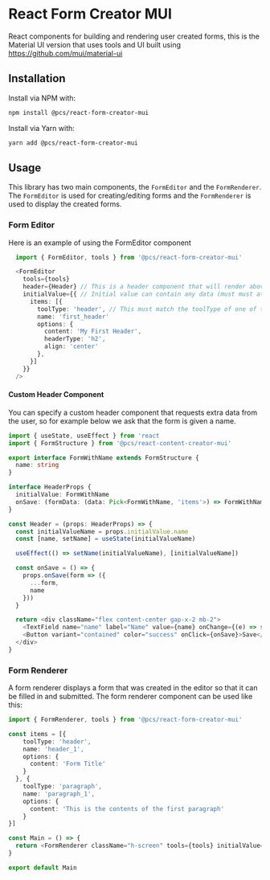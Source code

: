 # React Form Creator MUI

React components for building and rendering user created forms, this is the Material UI version that uses tools and UI built using <https://github.com/mui/material-ui>

## Installation

Install via NPM with:

```bash
npm install @pcs/react-form-creator-mui
```

Install via Yarn with:

```bash
yarn add @pcs/react-form-creator-mui
```

## Usage

This library has two main components, the `FormEditor` and the `FormRenderer`. The `FormEditor` is used for creating/editing forms and the `FormRenderer` is used to display the created forms.

### Form Editor

Here is an example of using the FormEditor component

```typescript
  import { FormEditor, tools } from '@pcs/react-form-creator-mui'

  <FormEditor
    tools={tools}
    header={Header} // This is a header component that will render above the form, it takes onSave as a prop which when called with a modifier function (where you can add any extra data) called onSave at the FormEditor level with the returned data.
    initialValue={{ // Initial value can contain any data (must must at the minimum contain an array of form items), this data gets passed down to the Header component specified above
      items: [{
        toolType: 'header', // This must match the toolType of one of the tools passed into the editor
        name: 'first_header'
        options: {
          content: 'My First Header',
          headerType: 'h2',
          align: 'center'
        },
      }]
    }}
  />
```

#### Custom Header Component

You can specify a custom header component that requests extra data from the user, so for example below we ask that the form is given a name.

```typescript
import { useState, useEffect } from 'react
import { FormStructure } from '@pcs/react-content-creator-mui'

export interface FormWithName extends FormStructure {
  name: string
}

interface HeaderProps {
  initialValue: FormWithName
  onSave: (formData: (data: Pick<FormWithName, 'items'>) => FormWithName) => void
}

const Header = (props: HeaderProps) => {
  const initialValueName = props.initialValue.name
  const [name, setName] = useState(initialValueName)

  useEffect(() => setName(initialValueName), [initialValueName])

  const onSave = () => {
    props.onSave(form => ({
      ...form,
      name
    }))
  }

  return <div className="flex content-center gap-x-2 mb-2">
    <TextField name="name" label="Name" value={name} onChange={(e) => setName(e.target.value)} />
    <Button variant="contained" color="success" onClick={onSave}>Save</Button>
  </div>
}
```

### Form Renderer

A form renderer displays a form that was created in the editor so that it can be filled in and submitted. The form renderer component can be used like this:

```typescript
import { FormRenderer, tools } from '@pcs/react-form-creator-mui'

const items = [{
    toolType: 'header',
    name: 'header_1',
    options: {
      content: 'Form Title'
    }
  }, {
    toolType: 'paragraph',
    name: 'paragraph_1',
    options: {
      content: 'This is the contents of the first paragraph'
    }
}]

const Main = () => {
  return <FormRenderer className="h-screen" tools={tools} initialValue={{ name: 'My Form', items }} />
}

export default Main
```
